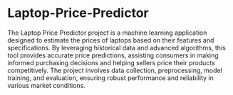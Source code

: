 # Laptop-Price-Predictor
The Laptop Price Predictor project is a machine learning application designed to estimate the prices of laptops based on their features and specifications. By leveraging historical data and advanced algorithms, this tool provides accurate price predictions, assisting consumers in making informed purchasing decisions and helping sellers price their products competitively. The project involves data collection, preprocessing, model training, and evaluation, ensuring robust performance and reliability in various market conditions.
